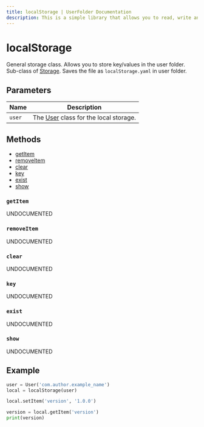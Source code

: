 ```yaml
---
title: localStorage | UserFolder Documentation
description: This is a simple library that allows you to read, write and create files within your own folder inside the user folder `C:/User/USER/.python/PACKAGE_ID`
---
```


# localStorage

General storage class. Allows you to store key/values in the user folder. Sub-class of [Storage](/userfolder/Storage). Saves the file as `localStorage.yaml` in user folder.

## Parameters

| Name   | Description                                               |
| ------ | --------------------------------------------------------- |
| `user` | The [User](/userfolder/User) class for the local storage. |

## Methods

- [getItem](#getitem)
- [removeItem](#removeitem)
- [clear](#clear)
- [key](#key)
- [exist](#exist)
- [show](#show)

### `getItem`

UNDOCUMENTED

### `removeItem`

UNDOCUMENTED

### `clear`

UNDOCUMENTED

### `key`

UNDOCUMENTED

### `exist`

UNDOCUMENTED

### `show`

UNDOCUMENTED

## Example

```py
user = User('com.author.example_name')
local = localStorage(user)

local.setItem('version', '1.0.0')

version = local.getItem('version')
print(version)
```
